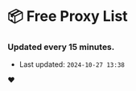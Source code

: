 # :package: Free Proxy List
### Updated every 15 minutes.

- Last updated: `2024-10-27 13:38`

:heart:
